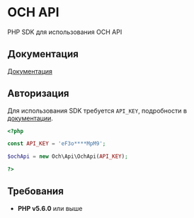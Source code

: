 # OCH API
PHP SDK для использования OCH API

## Документация

[Документация](https://gs-dev.ru/och/api/documentation.php#intro)

## Авторизация

Для использования SDK требуется `API_KEY`, подробности в [документации](https://gs-dev.ru/och/api/documentation.php#intro).

```php
<?php

const API_KEY = 'eF3o****MpM9';

$ochApi = new Och\Api\OchApi(API_KEY);

?>
```

## Требования

* **PHP v5.6.0** или выше